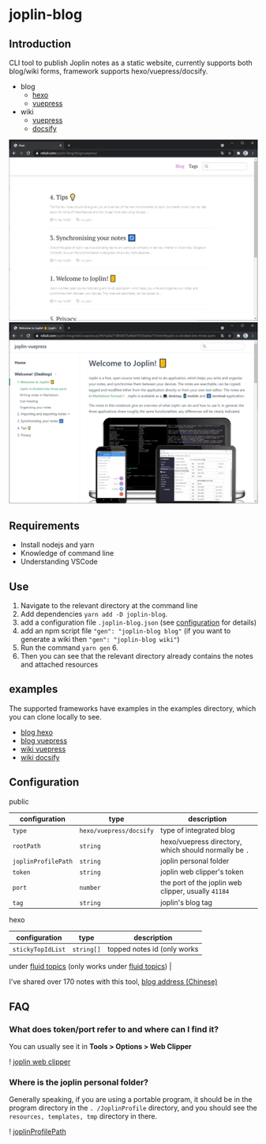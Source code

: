 # joplin-blog

## Introduction

CLI tool to publish Joplin notes as a static website, currently supports both blog/wiki forms, framework supports
hexo/vuepress/docsify.

- blog
  - [hexo](https://rxliuli.com/joplin-blog/blog/hexo/)
  - [vuepress](https://rxliuli.com/joplin-blog/blog/vuepress/)
- wiki
  - [vuepress](https://rxliuli.com/joplin-blog/wiki/vuepress/p/947da6a714854075af6e07835de4a719.html)
  - [docsify](https://rxliuli.com/joplin-blog/wiki/docsify/#/p/947da6a714854075af6e07835de4a719)

![blog demo](docs/blog.png)
![wiki demo](docs/wiki.png)

## Requirements

- Install nodejs and yarn
- Knowledge of command line
- Understanding VSCode

## Use

1. Navigate to the relevant directory at the command line
2. Add dependencies `yarn add -D joplin-blog`.
3. add a configuration file `.joplin-blog.json` (see [configuration](#configuration) for details)
4. add an npm script file `"gen": "joplin-blog blog"` (if you want to generate a wiki then `"gen": "joplin-blog wiki"`)
5. Run the command `yarn gen` 6.
6. Then you can see that the relevant directory already contains the notes and attached resources

## examples

The supported frameworks have examples in the examples directory, which you can clone locally to see.

- [blog hexo](https://github.com/rxliuli/joplin-blog/tree/master/examples/blog-hexo-example)
- [blog vuepress](https://github.com/rxliuli/joplin-blog/tree/master/examples/blog-vuepress-example)
- [wiki vuepress](https://github.com/rxliuli/joplin-blog/tree/master/examples/wiki-vuepress-example)
- [wiki docsify](https://github.com/rxliuli/joplin-blog/tree/master/examples/wiki-docsify-example)

## Configuration

public

| configuration       | type                    | description                                            |
| ------------------- | ----------------------- | ------------------------------------------------------ |
| `type`              | `hexo/vuepress/docsify` | type of integrated blog                                |
| `rootPath`          | `string`                | hexo/vuepress directory, which should normally be `. ` |
| `joplinProfilePath` | `string`                | joplin personal folder                                 |
| `token`             | `string`                | joplin web clipper's token                             |
| `port`              | `number`                | the port of the joplin web clipper, usually `41184`    |
| `tag`               | `string`                | joplin's blog tag                                      |

hexo

| configuration     | type       | description                 |
| ----------------- | ---------- | --------------------------- |
| `stickyTopIdList` | `string[]` | topped notes id (only works |

under [fluid topics](https://github.com/fluid-dev/hexo-theme-fluid/blob/master/README_en.md) (only works
under [fluid topics]()) |

I've shared over 170 notes with this tool, [blog address (Chinese)](https://blog.rxliuli.com/)

## FAQ

### What does token/port refer to and where can I find it?

You can usually see it in **Tools > Options > Web Clipper**

! [joplin web clipper](https://img.rxliuli.com/20210316092547.png)

### Where is the joplin personal folder?

Generally speaking, if you are using a portable program, it should be in the program directory in the `. /JoplinProfile`
directory, and you should see the `resources, templates, tmp` directory in there.

! [joplinProfilePath](https://img.rxliuli.com/20210316092834.png)
